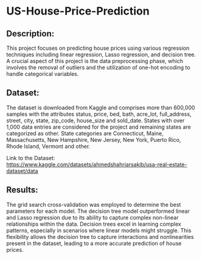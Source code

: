 # US-House-Price-Prediction

## Description:
This project focuses on predicting house prices using various regression techniques including linear regression, Lasso regression, and decision tree. A crucial aspect of this project is the data preprocessing phase, which involves the removal of outliers and the utilization of one-hot encoding to handle categorical variables.

## Dataset:
The dataset is downloaded from Kaggle and comprises more than 600,000 samples with the attributes status, price, bed, bath, acre_lot, full_address, street, city, state, zip_code, house_size and sold_date.
States with over 1,000 data entries are considered for the project and remaining states are categorized as other.
State categories are Connecticut, Maine, Massachusetts, New Hampshire, New Jersey, New York, Puerto Rico, Rhode Island, Vermont and other.

Link to the Dataset: https://www.kaggle.com/datasets/ahmedshahriarsakib/usa-real-estate-dataset/data

## Results:

The grid search cross-validation was employed to determine the best parameters for each model. The decision tree model outperformed linear and Lasso regression due to its ability to capture complex non-linear relationships within the data. Decision trees excel in learning complex patterns, especially in scenarios where linear models might struggle. This flexibility allows the decision tree to capture interactions and nonlinearities present in the dataset, leading to a more accurate prediction of house prices.
